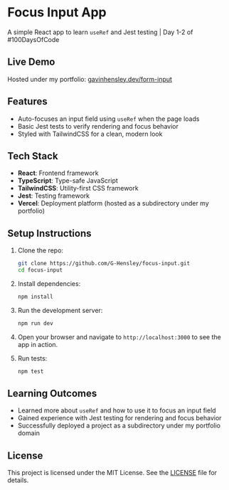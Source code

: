 # Focus Input App

A simple React app to learn `useRef` and Jest testing | Day 1-2 of #100DaysOfCode

## Live Demo
Hosted under my portfolio: [gavinhensley.dev/form-input](https://gavinhensley.dev/form-input)

## Features
- Auto-focuses an input field using `useRef` when the page loads
- Basic Jest tests to verify rendering and focus behavior
- Styled with TailwindCSS for a clean, modern look

## Tech Stack
- **React**: Frontend framework
- **TypeScript**: Type-safe JavaScript
- **TailwindCSS**: Utility-first CSS framework
- **Jest**: Testing framework
- **Vercel**: Deployment platform (hosted as a subdirectory under my portfolio)

## Setup Instructions
1. Clone the repo:
   ```bash
   git clone https://github.com/G-Hensley/focus-input.git
   cd focus-input
   ```
2. Install dependencies:
   ```bash
   npm install
   ```
3. Run the development server:
   ```bash
   npm run dev
   ```
4. Open your browser and navigate to `http://localhost:3000` to see the app in action.

5. Run tests:
   ```bash
   npm test
   ```

## Learning Outcomes
- Learned more about `useRef` and how to use it to focus an input field
- Gained experience with Jest testing for rendering and focus behavior
- Successfully deployed a project as a subdirectory under my portfolio domain

## License
This project is licensed under the MIT License. See the [LICENSE](LICENSE) file for details.
